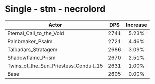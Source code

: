 # Single - stm - necrolord
| Actor | DPS | Increase |
|---|:---:|:---:|
|Eternal_Call_to_the_Void|2741|5.23%|
|Painbreaker_Psalm|2721|4.46%|
|Talbadars_Stratagem|2686|3.09%|
|Shadowflame_Prism|2670|2.51%|
|Twins_of_the_Sun_Priestess_Conduit_15|2631|1.00%|
|Base|2605|0.00%|
